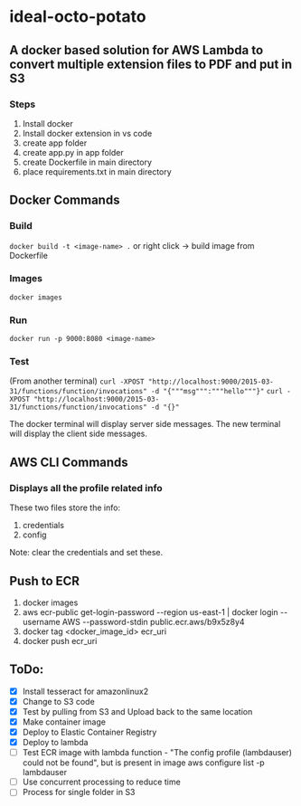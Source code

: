 # ideal-octo-potato

## A docker based solution for AWS Lambda to convert multiple extension files to PDF and put in S3

### Steps

1. Install docker
2. Install docker extension in vs code
3. create app folder
4. create app.py in app folder
5. create Dockerfile in main directory
6. place requirements.txt in main directory

## Docker Commands

### Build

```docker build -t <image-name> .```
or right click -> build image from Dockerfile

### Images

```docker images```

### Run

```docker run -p 9000:8080 <image-name>```

### Test

(From another terminal)
```curl -XPOST "http://localhost:9000/2015-03-31/functions/function/invocations" -d "{"""msg""":"""hello"""}"```
```curl -XPOST "http://localhost:9000/2015-03-31/functions/function/invocations" -d "{}"```

The docker terminal will display server side messages. The new terminal will display the client side messages.

## AWS CLI Commands

### Displays all the profile related info

These two files store the info:

1. credentials
2. config

Note: clear the credentials and set these.

## Push to ECR
1. docker images
2. aws ecr-public get-login-password --region us-east-1 | docker login --username AWS --password-stdin public.ecr.aws/b9x5z8y4
3. docker tag <docker_image_id> ecr_uri
4. docker push ecr_uri


## ToDo:

- [x] Install tesseract for amazonlinux2
- [x] Change to S3 code
- [x] Test by pulling from S3 and Upload back to the same location
- [x] Make container image
- [x] Deploy to Elastic Container Registry
- [x] Deploy to lambda
- [ ] Test ECR image with lambda function - "The config profile (lambdauser) could not be found", but is present in image aws configure list -p lambdauser
- [ ] Use concurrent processing to reduce time
- [ ] Process for single folder in S3
